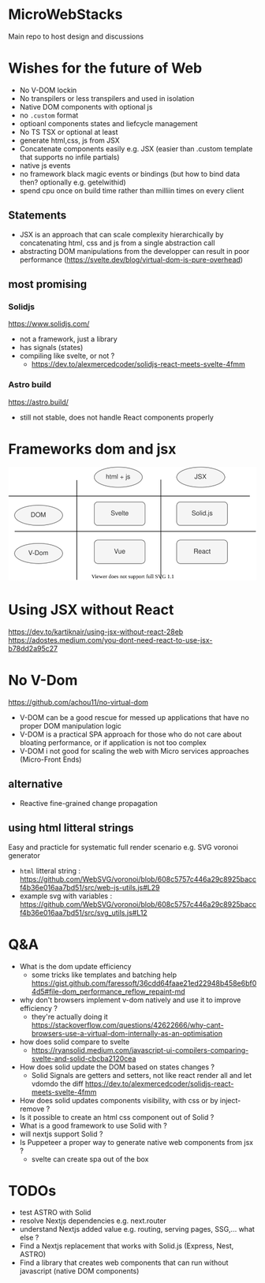 # MicroWebStacks
Main repo to host design and discussions

# Wishes for the future of Web
* No V-DOM lockin
* No transpilers or less transpilers and used in isolation
* Native DOM components with optional js
* no `.custom` format
* optioanl components states and liefcycle management
* No TS TSX or optional at least
* generate html,css, js from JSX
* Concatenate components easily e.g. JSX (easier than .custom template that supports no infile partials)
* native js events
* no framework black magic events or bindings (but how to bind data then? optionally e.g. getelwithid)
* spend cpu once on build time rather than milliin times on every client
## Statements
* JSX is an approach that can scale complexity hierarchically by concatenating html, css and js from a single abstraction call
* abstracting DOM manipulations from the developper can result in poor performance (https://svelte.dev/blog/virtual-dom-is-pure-overhead)


## most promising
### Solidjs
https://www.solidjs.com/
* not a framework, just a library
* has signals (states)
* compiling like svelte, or not ?
  * https://dev.to/alexmercedcoder/solidjs-react-meets-svelte-4fmm
### Astro build
https://astro.build/
* still not stable, does not handle React components properly

# Frameworks dom and jsx
![frameworks](./frameworks%20and%20dom.svg)
# Using JSX without React
https://dev.to/kartiknair/using-jsx-without-react-28eb
https://adostes.medium.com/you-dont-need-react-to-use-jsx-b78dd2a95c27

# No V-Dom
https://github.com/achou11/no-virtual-dom

* V-DOM can be a good rescue for messed up applications that have no proper DOM manipulation logic
* V-DOM is a practical SPA approach for those who do not care about bloating performance, or if application is not too complex
* V-DOM i not good for scaling the web with Micro services approaches (Micro-Front Ends)
## alternative
* Reactive fine-grained change propagation
## using html litteral strings
Easy and practicle for systematic full render scenario e.g. SVG voronoi generator
* `html` litteral string : https://github.com/WebSVG/voronoi/blob/608c5757c446a29c8925baccf4b36e016aa7bd51/src/web-js-utils.js#L29
* example svg with variables : https://github.com/WebSVG/voronoi/blob/608c5757c446a29c8925baccf4b36e016aa7bd51/src/svg_utils.js#L12

# Q&A
* What is the dom update efficiency
  * some tricks like templates and batching help https://gist.github.com/faressoft/36cdd64faae21ed22948b458e6bf04d5#file-dom_performance_reflow_repaint-md
* why don't browsers implement v-dom natively and use it to improve efficiency ?
  * they're actually doing it https://stackoverflow.com/questions/42622666/why-cant-browsers-use-a-virtual-dom-internally-as-an-optimisation
* how does solid compare to svelte
  * https://ryansolid.medium.com/javascript-ui-compilers-comparing-svelte-and-solid-cbcba2120cea
* How does solid update the DOM based on states changes ?
  * Solid Signals are getters and setters, not like react render all and let vdomdo the diff https://dev.to/alexmercedcoder/solidjs-react-meets-svelte-4fmm
* How does solid updates components visibility, with css or by inject-remove ?
* Is it possible to create an html css component out of Solid ?
* What is a good framework to use Solid with ?
* will nextjs support Solid ?
* Is Puppeteer a proper way to generate native web components from jsx ?
  * svelte can create spa out of the box
# TODOs
* test ASTRO with Solid
* resolve Nextjs dependencies e.g. next.router
* understand Nextjs added value e.g. routing, serving pages, SSG,... what else ?
* Find a Nextjs replacement that works with Solid.js (Express, Nest, ASTRO)
* Find a library that creates web components that can run without javascript (native DOM components)

